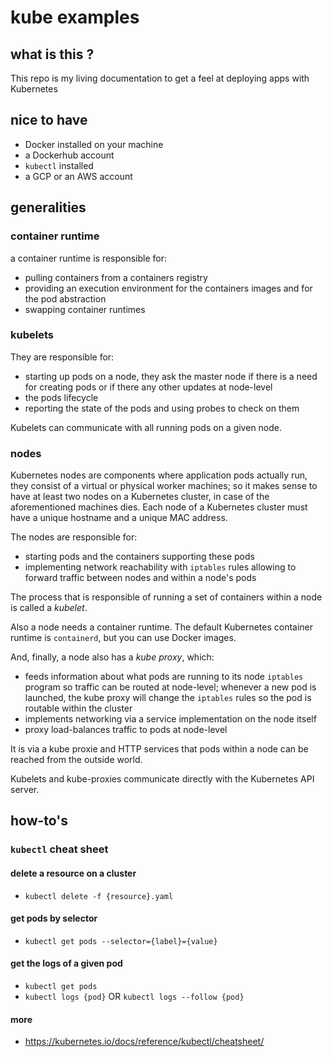 # kube examples

## what is this ?

This repo is my living documentation to get a feel at deploying apps with Kubernetes

## nice to have

- Docker installed on your machine
- a Dockerhub account
- `kubectl` installed
- a GCP or an AWS account

## generalities

### container runtime

a container runtime is responsible for:

- pulling containers from a containers registry
- providing an execution environment for the containers images and for the pod abstraction
- swapping container runtimes

### kubelets

They are responsible for:

- starting up pods on a node, they ask the master node if there is a need for creating pods or if there any other updates at node-level
- the pods lifecycle
- reporting the state of the pods and using probes to check on them

Kubelets can communicate with all running pods on a given node.

### nodes

Kubernetes nodes are components where application pods actually run, they consist of a virtual or physical worker machines; so it makes sense to have at least two nodes on a Kubernetes cluster, in case of the aforementioned machines dies. Each node of a Kubernetes cluster must have a unique hostname and a unique MAC address.

The nodes are responsible for:

- starting pods and the containers supporting these pods
- implementing network reachability with `iptables` rules allowing to forward traffic between nodes and within a node's pods

The process that is responsible of running a set of containers within a node is called a *kubelet*.  

Also a node needs a container runtime. The default Kubernetes container runtime is `containerd`, but you can use Docker images.  

And, finally, a node also has a *kube proxy*, which:

- feeds information about what pods are running to its node `iptables` program so traffic can be routed at node-level; whenever a new pod is launched, the kube proxy will change the `iptables` rules so the pod is routable within the cluster
- implements networking via a service implementation on the node itself
- proxy load-balances traffic to pods at node-level

It is via a kube proxie and HTTP services that pods within a node can be reached from the outside world.  

Kubelets and kube-proxies communicate directly with the Kubernetes API server.

## how-to's

### `kubectl` cheat sheet

#### delete a resource on a cluster

- `kubectl delete -f {resource}.yaml`

#### get pods by selector

- `kubectl get pods --selector={label}={value}`

#### get the logs of a given pod

- `kubectl get pods`
- `kubectl logs {pod}` OR `kubectl logs --follow {pod}`

#### more

- <https://kubernetes.io/docs/reference/kubectl/cheatsheet/>
